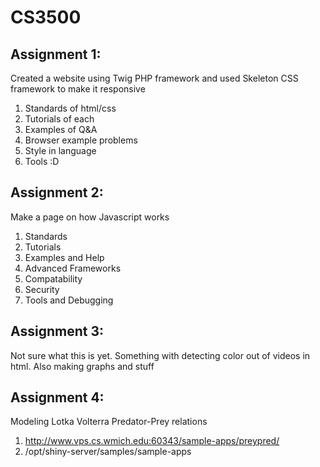 # CS3500

## Assignment 1:
Created a website using Twig PHP framework and used Skeleton CSS framework to make it responsive 

1. Standards of html/css 
2. Tutorials of each
3. Examples of Q&A 
4. Browser example problems
5. Style in language
6. Tools :D

## Assignment 2:
Make a page on how Javascript works

1. Standards
2. Tutorials
3. Examples and Help
4. Advanced Frameworks
5. Compatability
6. Security
7. Tools and Debugging

## Assignment 3:
Not sure what this is yet. Something with detecting color out of videos in html. Also making graphs and stuff

## Assignment 4:
Modeling Lotka Volterra Predator-Prey relations

1. http://www.vps.cs.wmich.edu:60343/sample-apps/preypred/
2. /opt/shiny-server/samples/sample-apps



